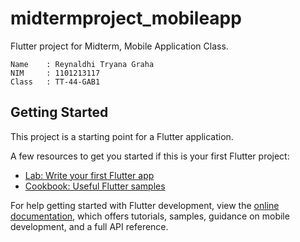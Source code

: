 # midtermproject_mobileapp

Flutter project for Midterm, Mobile Application Class.

```
Name    : Reynaldhi Tryana Graha
NIM     : 1101213117
Class   : TT-44-GAB1
```

## Getting Started

This project is a starting point for a Flutter application.

A few resources to get you started if this is your first Flutter project:

- [Lab: Write your first Flutter app](https://docs.flutter.dev/get-started/codelab)
- [Cookbook: Useful Flutter samples](https://docs.flutter.dev/cookbook)

For help getting started with Flutter development, view the
[online documentation](https://docs.flutter.dev/), which offers tutorials,
samples, guidance on mobile development, and a full API reference.
